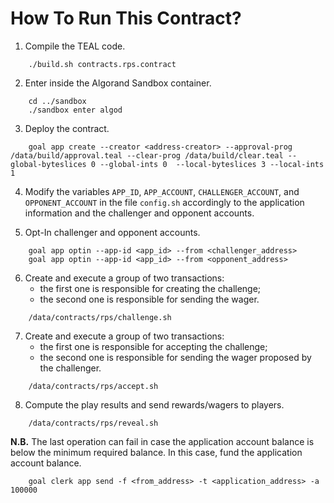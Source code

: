 # How To Run This Contract?

1. Compile the TEAL code.

```
    ./build.sh contracts.rps.contract
```

2. Enter inside the Algorand Sandbox container.

```
    cd ../sandbox
    ./sandbox enter algod
```

3. Deploy the contract.

```
    goal app create --creator <address-creator> --approval-prog /data/build/approval.teal --clear-prog /data/build/clear.teal --global-byteslices 0 --global-ints 0  --local-byteslices 3 --local-ints 1
```

4. Modify the variables `APP_ID`, `APP_ACCOUNT`, `CHALLENGER_ACCOUNT`, and `OPPONENT_ACCOUNT` in the file `config.sh` accordingly to the application information and the challenger and opponent accounts.

5. Opt-In challenger and opponent accounts.

```
    goal app optin --app-id <app_id> --from <challenger_address>
    goal app optin --app-id <app_id> --from <opponent_address>
```

6. Create and execute a group of two transactions: 
    * the first one is responsible for creating the challenge; 
    * the second one is responsible for sending the wager.

```
    /data/contracts/rps/challenge.sh
```

7. Create and execute a group of two transactions: 
    * the first one is responsible for accepting the challenge; 
    * the second one is responsible for sending the wager proposed by the challenger.

```
    /data/contracts/rps/accept.sh
``` 

8. Compute the play results and send rewards/wagers to players.

```
    /data/contracts/rps/reveal.sh
```

**N.B.** The last operation can fail in case the application account balance is below the minimum required balance. In this case, fund the application account balance.

```
    goal clerk app send -f <from_address> -t <application_address> -a 100000
```

